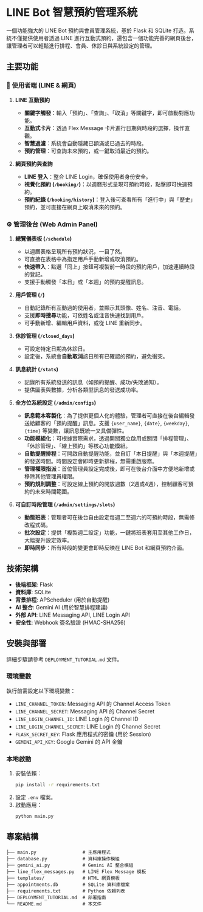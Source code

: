 ﻿# LINE Bot 智慧預約管理系統

一個功能強大的 LINE Bot 預約與會員管理系統，基於 Flask 和 SQLite 打造。系統不僅提供使用者透過 LINE 進行互動式預約，還包含一個功能完善的網頁後台，讓管理者可以輕鬆進行排程、會員、休診日與系統設定的管理。

## 主要功能

### 👤 使用者端 (LINE & 網頁)

1.  **LINE 互動預約**
    *   **關鍵字觸發**：輸入「預約」、「查詢」、「取消」等關鍵字，即可啟動對應功能。
    *   **互動式卡片**：透過 Flex Message 卡片進行日期與時段的選擇，操作直觀。
    *   **智慧過濾**：系統會自動隱藏已額滿或已過去的時段。
    *   **預約管理**：可查詢未來預約，或一鍵取消最近的預約。

2.  **網頁預約與查詢**
    *   **LINE 登入**：整合 LINE Login，確保使用者身份安全。
    *   **視覺化預約 (`/booking/`)**：以週曆形式呈現可預約時段，點擊即可快速預約。
    *   **預約紀錄 (`/booking/history`)**：登入後可查看所有「進行中」與「歷史」預約，並可直接在網頁上取消未來的預約。

### ⚙️ 管理後台 (Web Admin Panel)

1.  **總覽儀表板 (`/schedule`)**
    *   以週曆表格呈現所有預約狀況，一目了然。
    *   可直接在表格中為指定用戶手動新增或取消預約。
    *   **快速帶入**：點選「同上」按鈕可複製前一時段的預約用戶，加速連續時段的登記。
    *   支援手動觸發「本日」或「本週」的預約提醒訊息。

2.  **用戶管理 (`/`)**
    *   自動記錄所有互動過的使用者，並顯示其頭像、姓名、注音、電話。
    *   支援**即時搜尋**功能，可依姓名或注音快速找到用戶。
    *   可手動新增、編輯用戶資料，或從 LINE 重新同步。

3.  **休診管理 (`/closed_days`)**
    *   可設定特定日期為休診日。
    *   設定後，系統會**自動取消**該日所有已確認的預約，避免衝突。

4.  **訊息統計 (`/stats`)**
    *   記錄所有系統發送的訊息（如預約提醒、成功/失敗通知）。
    *   提供圖表與數據，分析各類型訊息的發送成功率。

5.  **全方位系統設定 (`/admin/configs`)**
    *   **訊息範本客製化**：為了提供更個人化的體驗，管理者可直接在後台編輯發送給顧客的「預約提醒」訊息。支援 `{user_name}`, `{date}`, `{weekday}`, `{time}` 等變數，讓訊息既統一又具備彈性。
    *   **功能模組化**：可根據實際需求，透過開關獨立啟用或關閉「排程管理」、「休診管理」、「線上預約」等核心功能模組。
    *   **自動提醒排程**：可開啟自動提醒功能，並自訂「本日提醒」與「本週提醒」的發送時間。時間設定會即時更新排程，無需重啟服務。
    *   **管理權限指派**：首位管理員設定完成後，即可在後台介面中方便地新增或移除其他管理員權限。
    *   **預約規則調整**：可設定線上預約的開放週數（2週或4週），控制顧客可預約的未來時間範圍。

6.  **可自訂時段管理 (`/admin/settings/slots`)**
    *   **動態班表**：管理者可在後台自由設定每週二至週六的可預約時段，無需修改程式碼。
    *   **批次設定**：提供「複製週二設定」功能，一鍵將班表套用至其他工作日，大幅提升設定效率。
    *   **即時同步**：所有時段的變更會即時反映在 LINE Bot 和網頁預約介面。

## 技術架構

*   **後端框架**: Flask
*   **資料庫**: SQLite
*   **背景排程**: APScheduler (用於自動提醒)
*   **AI 整合**: Gemini AI (用於智慧排程建議)
*   **外部 API**: LINE Messaging API, LINE Login API
*   **安全性**: Webhook 簽名驗證 (HMAC-SHA256)

## 安裝與部署

詳細步驟請參考 `DEPLOYMENT_TUTORIAL.md` 文件。

### 環境變數

執行前需設定以下環境變數：
*   `LINE_CHANNEL_TOKEN`: Messaging API 的 Channel Access Token
*   `LINE_CHANNEL_SECRET`: Messaging API 的 Channel Secret
*   `LINE_LOGIN_CHANNEL_ID`: LINE Login 的 Channel ID
*   `LINE_LOGIN_CHANNEL_SECRET`: LINE Login 的 Channel Secret
*   `FLASK_SECRET_KEY`: Flask 應用程式的密鑰 (用於 Session)
*   `GEMINI_API_KEY`: Google Gemini 的 API 金鑰

### 本地啟動

1.  安裝依賴：
    ```bash
    pip install -r requirements.txt
    ```
2.  設定 `.env` 檔案。
3.  啟動應用：
    ```bash
    python main.py
    ```

## 專案結構

```plaintext
├── main.py                 # 主應用程式
├── database.py             # 資料庫操作模組
├── gemini_ai.py            # Gemini AI 整合模組
├── line_flex_messages.py   # LINE Flex Message 模板
├── templates/              # HTML 網頁模板
├── appointments.db         # SQLite 資料庫檔案
├── requirements.txt        # Python 依賴列表
├── DEPLOYMENT_TUTORIAL.md  # 部署指南
└── README.md               # 本文件
```
